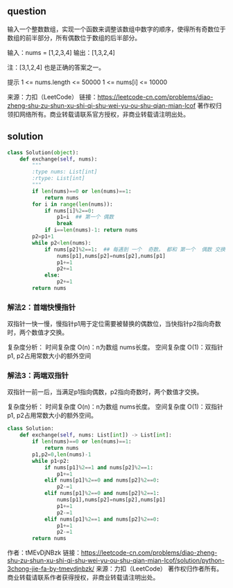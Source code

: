 

## question
输入一个整数数组，实现一个函数来调整该数组中数字的顺序，使得所有奇数位于数组的前半部分，所有偶数位于数组的后半部分。

输入：nums = [1,2,3,4]
输出：[1,3,2,4] 

注：[3,1,2,4] 也是正确的答案之一。

提示
1 <= nums.length <= 50000
1 <= nums[i] <= 10000

来源：力扣（LeetCode）
链接：https://leetcode-cn.com/problems/diao-zheng-shu-zu-shun-xu-shi-qi-shu-wei-yu-ou-shu-qian-mian-lcof
著作权归领扣网络所有。商业转载请联系官方授权，非商业转载请注明出处。

## solution

```python
class Solution(object):
    def exchange(self, nums):
        """
        :type nums: List[int]
        :rtype: List[int]
        """
        if len(nums)==0 or len(nums)==1:
            return nums
        for i in range(len(nums)):
            if nums[i]%2==0:
                p1=i  ## 第一个 偶数
                break
            if i==len(nums)-1: return nums
        p2=p1+1
        while p2<len(nums):
            if nums[p2]%2==1:  ## 每遇到 一个  奇数。 都和 第一个  偶数 交换， 事实上 所有奇数 都在第一个 偶数 之前， 所以，前半段都是奇数，后半段都是 偶数。
                nums[p1],nums[p2]=nums[p2],nums[p1]
                p1+=1
                p2+=1
            else:
                p2+=1
        return nums
```

### 解法2：首端快慢指针
双指针一快一慢，慢指针p1用于定位需要被替换的偶数位，当快指针p2指向奇数时，两个数值才交换。

复杂度分析：
时间复杂度 O(n)：n为数组 nums长度。
空间复杂度 O(1)：双指针p1, p2占用常数大小的额外空间


### 解法3：两端双指针
双指针一前一后，当满足p1指向偶数，p2指向奇数时，两个数值才交换。

复杂度分析：
时间复杂度 O(n)：n为数组 nums长度。
空间复杂度 O(1)：双指针p1, p2占用常数大小的额外空间。


```py
class Solution:
    def exchange(self, nums: List[int]) -> List[int]:
        if len(nums)==0 or len(nums)==1:
            return nums
        p1,p2=0,len(nums)-1
        while p1<p2:
            if nums[p1]%2==1 and nums[p2]%2==1:
                p1+=1
            elif nums[p1]%2==0 and nums[p2]%2==0:
                p2-=1
            elif nums[p1]%2==0 and nums[p2]%2==1:
                nums[p1],nums[p2]=nums[p2],nums[p1]
                p1+=1
                p2-=1
            elif nums[p1]%2==1 and nums[p2]%2==0:
                p1+=1
                p2-=1
        return nums
```
作者：tMEvDjNBzk
链接：https://leetcode-cn.com/problems/diao-zheng-shu-zu-shun-xu-shi-qi-shu-wei-yu-ou-shu-qian-mian-lcof/solution/python-3chong-jie-fa-by-tmevdjnbzk/
来源：力扣（LeetCode）
著作权归作者所有。商业转载请联系作者获得授权，非商业转载请注明出处。
